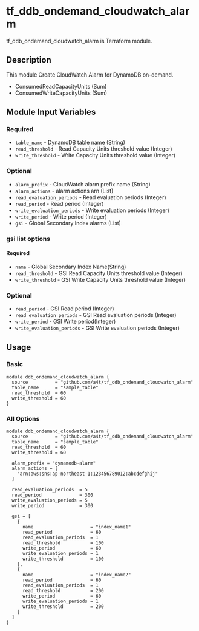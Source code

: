 # tf_ddb_ondemand_cloudwatch_alarm

tf_ddb_ondemand_cloudwatch_alarm is Terraform module.

## Description
This module Create CloudWatch Alarm for DynamoDB on-demand.

- ConsumedReadCapacityUnits (Sum)
- ConsumedWriteCapacityUnits (Sum)

## Module Input Variables

### Required

- `table_name` - DynamoDB table name (String)
- `read_threshold` - Read Capacity Units threshold value (Integer)
- `write_threshold` - Write Capacity Units threshold value (Integer)

### Optional
- `alarm_prefix` - CloudWatch alarm prefix name (String)
- `alarm_actions` - alarm actions arn (List)
- `read_evaluation_periods` - Read evaluation periods (Integer)
- `read_period` - Read period (Integer)
- `write_evaluation_periods` - Write evaluation periods (Integer)
- `write_period` - Write period (Integer)
- `gsi` - Global Secondary Index alarms (List)

### gsi list options
#### Required

- `name` - Global Secondary Index Name(String)
- `read_threshold` - GSI Read Capacity Units threshold value (Integer)
- `write_threshold` - GSI Write Capacity Units threshold value (Integer)

### Optional
- `read_period` - GSI Read period (Integer)
- `read_evaluation_periods` - GSI Read evaluation periods (Integer)
- `write_period` - GSI Write period(Integer)
- `write_evaluation_periods` - GSI Write evaluation periods (Integer)

## Usage

### Basic

```
module ddb_ondemand_cloudwatch_alarm {
  source          = "github.com/a4t/tf_ddb_ondemand_cloudwatch_alarm"
  table_name      = "sample_table"
  read_threshold  = 60
  write_threshold = 60
}
```

### All Options

```
module ddb_ondemand_cloudwatch_alarm {
  source          = "github.com/a4t/tf_ddb_ondemand_cloudwatch_alarm"
  table_name      = "sample_table"
  read_threshold  = 60
  write_threshold = 60

  alarm_prefix = "dynamodb-alarm"
  alarm_actions = [
    "arn:aws:sns:ap-northeast-1:123456789012:abcdefghij"
  ]

  read_evaluation_periods  = 5
  read_period              = 300
  write_evaluation_periods = 5
  write_period             = 300

  gsi = [
    {
      name                     = "index_name1"
      read_period              = 60
      read_evaluation_periods  = 1
      read_threshold           = 100
      write_period             = 60
      write_evaluation_periods = 1
      write_threshold          = 100
    },
    {
      name                     = "index_name2"
      read_period              = 60
      read_evaluation_periods  = 1
      read_threshold           = 200
      write_period             = 60
      write_evaluation_periods = 1
      write_threshold          = 200
    }
  ]
}
```
